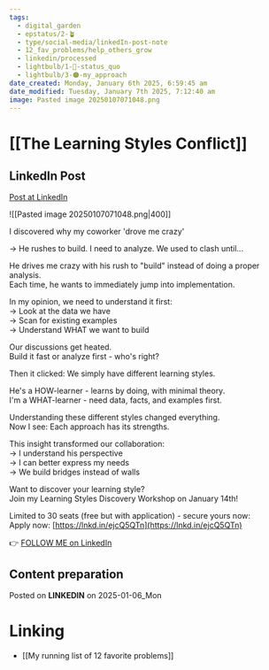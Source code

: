 ```yaml
---
tags:
  - digital_garden
  - epstatus/2-🪴
  - type/social-media/linkedIn-post-note
  - 12_fav_problems/help_others_grow
  - linkedin/processed
  - lightbulb/1-🔴-status_quo
  - lightbulb/3-🟠-my_approach
date_created: Monday, January 6th 2025, 6:59:45 am
date_modified: Tuesday, January 7th 2025, 7:12:40 am
image: Pasted image 20250107071048.png
---
```

# [[The Learning Styles Conflict]]
## LinkedIn Post
[Post at LinkedIn](https://www.linkedin.com/posts/sebastiankamilli_i-discovered-why-my-coworker-drove-me-crazy-activity-7281927637466247168-wnlk?utm_source=share&utm_medium=member_desktop)

![[Pasted image 20250107071048.png|400]]

I discovered why my coworker 'drove me crazy'  
  
→ He rushes to build. I need to analyze. We used to clash until...  

He drives me crazy with his rush to "build" instead of doing a proper analysis.  
Each time, he wants to immediately jump into implementation.  
  
In my opinion, we need to understand it first:  
→ Look at the data we have  
→ Scan for existing examples  
→ Understand WHAT we want to build  
  
Our discussions get heated.  
Build it fast or analyze first - who's right?  
  
Then it clicked: We simply have different learning styles.  
  
He's a HOW-learner - learns by doing, with minimal theory.  
I'm a WHAT-learner - need data, facts, and examples first.  
  
Understanding these different styles changed everything.  
Now I see: Each approach has its strengths.  
  
This insight transformed our collaboration:  
→ I understand his perspective  
→ I can better express my needs  
→ We build bridges instead of walls  
  
Want to discover your learning style?  
Join my Learning Styles Discovery Workshop on January 14th!  
  
Limited to 30 seats (free but with application) - secure yours now:  
Apply now: [https://lnkd.in/ejcQ5QTn](https://lnkd.in/ejcQ5QTn)

👉 [FOLLOW ME on LinkedIn](https://www.linkedin.com/comm/mynetwork/discovery-see-all?usecase=PEOPLE_FOLLOWS&followMember=sebastiankamilli)

## Content preparation

Posted on **LINKEDIN** on 2025-01-06_Mon
# Linking
+ [[My running list of 12 favorite problems]]